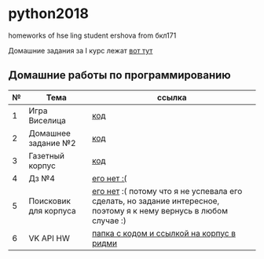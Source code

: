 # python2018
homeworks of hse ling student ershova from бкл171


Домашние задания за I курс лежат [вот тут](https://github.com/eoershova/fictional-barnacle)



## Домашние работы по программированию

|№|Тема|ссылка|
|-------|----|--------|
|1|Игра Виселица|[код](https://github.com/eoershova/python2018/blob/master/hw/HW1.ipynb)|
|2| Домашнее задание №2|[код](https://github.com/eoershova/python2018/blob/master/hw/hw.ipynb)|
|3| Газетный корпус|[код](https://github.com/eoershova/python2018/blob/master/hw/project/hw3.ipynb)|
|4| Дз №4|[его нет :(](http://webcomicname.com/image/170084415789)|
|5| Поисковик для корпуса|[его нет](http://webcomicname.com/image/172483437879) :( потому что я не успевала его сделать, но задание интересное, поэтому я к нему вернусь в любом случае :)|
|6| VK API HW |[папка с кодом и ссылкой на корпус в ридми](https://github.com/eoershova/python2018/tree/master/hw/hw%20vk%20api) |
